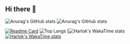 ## Hi there 👋

![Anurag's GitHub stats](https://github-readme-stats.vercel.app/api?username=AfshinZirak01&show_icons=true&theme=synthwave)
![Anurag's GitHub stats](https://github-readme-stats.vercel.app/api?username=AfshinZirak01&show_icons=true)

[![Readme Card](https://github-readme-stats.vercel.app/api/pin/?username=AfshinZirak01&repo=result)](https://github.com/AfshinZirak01/result)
![Top Langs](https://github-readme-stats.vercel.app/api/top-langs/?username=AfshinZirak01&hide_progress=true)
[![Harlok's WakaTime stats](https://github-readme-stats.vercel.app/api/wakatime?username=AfshinZirak01)
[![Harlok's WakaTime stats](https://github-readme-stats.vercel.app/api/wakatime?username=AfshinZirak01)](https://github.com/AfshinZirak01/github-readme-stats)
